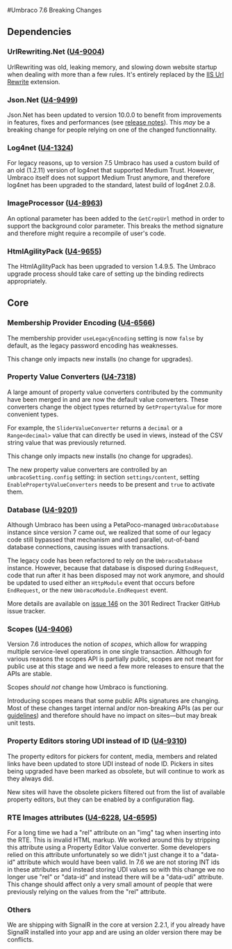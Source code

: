 #Umbraco 7.6 Breaking Changes

## Dependencies

### UrlRewriting.Net ([U4-9004](http://issues.umbraco.org/issue/U4-9004))

UrlRewriting was old, leaking memory, and slowing down website startup when dealing with more than a few rules. It's entirely replaced by the [IIS Url Rewrite](<https://www.iis.net/downloads/microsoft/url-rewrite>) extension.

### Json.Net ([U4-9499](http://issues.umbraco.org/issue/U4-9499))

Json.Net has been updated to version 10.0.0 to benefit from improvements in features, fixes and performances (see [release notes](https://github.com/JamesNK/Newtonsoft.Json/releases)). This *may* be a breaking change for people relying on one of the changed functionnality.

### Log4net ([U4-1324](http://issues.umbraco.org/issue/U4-1324))

For legacy reasons, up to version 7.5 Umbraco has used a custom build of an old (1.2.11) version of log4net that supported Medium Trust. However, Umbraco itself does not support Medium Trust anymore, and therefore log4net has been upgraded to the standard, latest build of log4net 2.0.8.

### ImageProcessor ([U4-8963](http://issues.umbraco.org/issue/U4-8963))

An optional parameter has been added to the `GetCropUrl` method in order to support the background color parameter. This breaks the method signature and therefore might require a recompile of user's code.

### HtmlAgilityPack ([U4-9655](http://issues.umbraco.org/issue/U4-9655))

The HtmlAgilityPack has been upgraded to version 1.4.9.5. The Umbraco upgrade process should take care of setting up the binding redirects appropriately.

## Core

### Membership Provider Encoding ([U4-6566](http://issues.umbraco.org/issue/U4-6566))

The membership provider `useLegacyEncoding` setting is now `false` by default, as the legacy password encoding has weaknesses.

This change only impacts new installs (no change for upgrades).

### Property Value Converters ([U4-7318](http://issues.umbraco.org/issue/U4-7318))

A large amount of property value converters contributed by the community have been merged in and are now the default value converters. These converters change the object types returned by `GetPropertyValue` for more convenient types.

For example, the `SliderValueConverter` returns a `decimal` or a `Range<decimal>` value that can directly be used in views, instead of the CSV string value that was previously returned.

This change only impacts new installs (no change for upgrades).

The new property value converters are controlled by an `umbracoSetting.config` setting: in section `settings/content`, setting `EnablePropertyValueConverters` needs to be present and `true` to activate them.

### Database ([U4-9201](http://issues.umbraco.org/issue/U4-9201))

Although Umbraco has been using a PetaPoco-managed `UmbracoDatabase` instance since version 7 came out, we realized that some of our legacy code still bypassed that mechanism and used parallel, out-of-band database connections, causing issues with transactions.

The legacy code has been refactored to rely on the `UmbracoDatabase` instance. However, because that database is disposed during `EndRequest`, code that run after it has been disposed may not work anymore, and should be updated to used either an `HttpModule` event that occurs before `EndRequest`, or the new `UmbracoModule.EndRequest` event.

More details are available on [issue 146](https://github.com/kipusoep/UrlTracker/issues/146) on the 301 Redirect Tracker GitHub issue tracker.

### Scopes ([U4-9406](http://issues.umbraco.org/issue/U4-9406))

Version 7.6 introduces the notion of *scopes*, which allow for wrapping multiple service-level operations in one single transaction. Although for various reasons the scopes API is partially public, scopes are not meant for public use at this stage and we need a few more releases to ensure that the APIs are stable.

Scopes *should not* change how Umbraco is functioning.

Introducing scopes means that some public APIs signatures are changing. Most of these changes target internal and/or non-breaking APIs (as per our [guidelines](https://our.umbraco.org/Documentation/Development-Guidelines/breaking-changes)) and therefore should have no impact on sites&mdash;but may break unit tests.

### Property Editors storing UDI instead of ID ([U4-9310](http://issues.umbraco.org/issue/U4-9310))

The property editors for pickers for content, media, members and related links have been updated to store UDI instead of node ID. Pickers in sites being upgraded have been marked as obsolete, but will continue to work as they always did.

New sites will have the obsolete pickers filtered out from the list of available property editors, but they can be enabled by a configuration flag.

### RTE Images attributes ([U4-6228](http://issues.umbraco.org/issue/U4-6228), [U4-6595](http://issues.umbraco.org/issue/U4-6595))

For a long time we had a "rel" attribute on an "img" tag when inserting into the RTE. This is invalid HTML markup. We worked around this by stripping this attribute using a Property Editor Value converter. Some developers relied on this attribute unfortunately so we didn't just change it to a "data-id" attribute which would have been valid. In 7.6 we are not storing INT ids in these attributes and instead storing UDI values so with this change we no longer use "rel" or "data-id" and instead there will be a "data-udi" attribute. This change should affect only a very small amount of people that were previously relying on the values from the "rel" attribute.

### Others

We are shipping with SignalR in the core at version 2.2.1, if you already have SignalR installed into your app and are using an older version there may be conflicts.